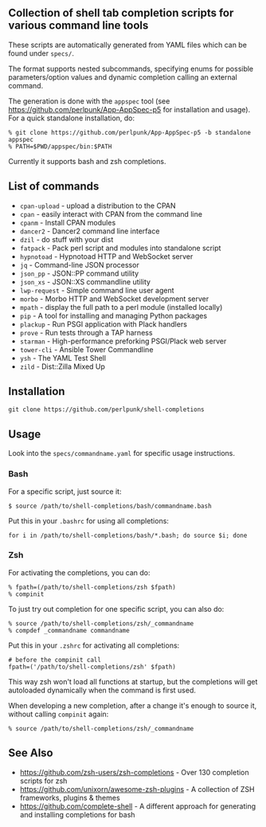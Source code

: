 ## Collection of shell tab completion scripts for various command line tools

These scripts are automatically generated from YAML files which can be found
under `specs/`.

The format supports nested subcommands, specifying enums for possible
parameters/option values and dynamic completion calling an external
command.

The generation is done with the `appspec` tool (see
https://github.com/perlpunk/App-AppSpec-p5 for installation and usage).
For a quick standalone installation, do:

    % git clone https://github.com/perlpunk/App-AppSpec-p5 -b standalone appspec
    % PATH=$PWD/appspec/bin:$PATH

Currently it supports bash and zsh completions.

## List of commands

* `cpan-upload` - upload a distribution to the CPAN
* `cpan` - easily interact with CPAN from the command line
* `cpanm` - Install CPAN modules
* `dancer2` - Dancer2 command line interface
* `dzil` - do stuff with your dist
* `fatpack` - Pack perl script and modules into standalone script
* `hypnotoad` - Hypnotoad HTTP and WebSocket server
* `jq` - Command-line JSON processor
* `json_pp` - JSON::PP command utility
* `json_xs` - JSON::XS commandline utility
* `lwp-request` - Simple command line user agent
* `morbo` - Morbo HTTP and WebSocket development server
* `mpath` - display the full path to a perl module (installed locally)
* `pip` - A tool for installing and managing Python packages
* `plackup` - Run PSGI application with Plack handlers
* `prove` - Run tests through a TAP harness
* `starman` - High-performance preforking PSGI/Plack web server
* `tower-cli` - Ansible Tower Commandline
* `ysh` - The YAML Test Shell
* `zild` - Dist::Zilla Mixed Up

## Installation

    git clone https://github.com/perlpunk/shell-completions

## Usage

Look into the `specs/commandname.yaml` for specific usage instructions.

### Bash

For a specific script, just source it:

    $ source /path/to/shell-completions/bash/commandname.bash

Put this in your `.bashrc` for using all completions:

    for i in /path/to/shell-completions/bash/*.bash; do source $i; done

### Zsh

For activating the completions, you can do:

    % fpath=(/path/to/shell-completions/zsh $fpath)
    % compinit

To just try out completion for one specific script, you can also do:

    % source /path/to/shell-completions/zsh/_commandname
    % compdef _commandname commandname

Put this in your `.zshrc` for activating all completions:

    # before the compinit call
    fpath=('/path/to/shell-completions/zsh' $fpath)

This way zsh won't load all functions at startup, but the completions will get
autoloaded dynamically when the command is first used.

When developing a new completion, after a change it's enough to source it,
without calling `compinit` again:

    % source /path/to/shell-completions/zsh/_commandname

## See Also

* https://github.com/zsh-users/zsh-completions - Over 130 completion scripts
  for zsh
* https://github.com/unixorn/awesome-zsh-plugins - A collection of ZSH
  frameworks, plugins & themes
* https://github.com/complete-shell - A different approach for generating
  and installing completions for bash
